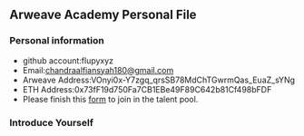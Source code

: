 ## Arweave Academy Personal File

### Personal information

- github account:flupyxyz
- Email:chandraalfiansyah180@gmail.com
- Arweave Address:VOnyi0x-Y7zgq_qrsSB78MdChTGwrmQas_EuaZ_sYNg
- ETH Address:0x73fF19d750Fa7CB1EBe49F89C642b81Cf498bFDF
- Please finish this [form](https://docs.google.com/forms/d/e/1FAIpQLSfWA5fIIcBgmRppm3jNz5vmf9Mai_QMVil-2pO4r7YKn_Zhtw/viewform?usp=sf_link) to join in the talent pool.

### Introduce Yourself
